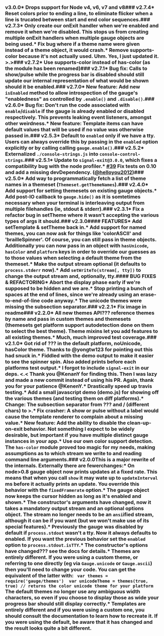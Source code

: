 ### v3.0.0* Drops support for Node v4, v6, v7 and v8### v2.7.4* Reset colors prior to ending a line, to eliminate flicker when a line  is trucated between start and end color sequences.### v2.7.3* Only create our onExit handler when we're enabled and remove it when we're  disabled.  This stops us from creating multiple onExit handlers when  multiple gauge objects are being used.* Fix bug where if a theme name were given instead of a theme object, it  would crash.* Remove supports-color because it's not actually used.  Uhm.  Yes, I just  updated it.  >.>### v2.7.2* Use supports-color instead of has-color (as the module has been renamed)### v2.7.1* Bug fix: Calls to show/pulse while the progress bar is disabled should still  update our internal representation of what would be shown should it be enabled.### v2.7.0* New feature: Add new `isEnabled` method to allow introspection of the gauge's  "enabledness" as controlled by `.enable()` and `.disable()`.### v2.6.0* Bug fix: Don't run the code associated with `enable`/`disable` if the gauge  is already enabled or disabled respectively.  This prevents leaking event  listeners, amongst other weirdness.* New feature: Template items can have default values that will be used if no  value was otherwise passed in.### v2.5.3* Default to `enabled` only if we have a tty.  Users can always override  this by passing in the `enabled` option explicitly or by calling calling  `gauge.enable()`.### v2.5.2* Externalized `./console-strings.js` into `console-control-strings`.### v2.5.1* Update to `signal-exit@3.0.0`, which fixes a compatibility bug with the  node profiler.* [#39](https://github.com/iarna/gauge/pull/39) Fix tests on 0.10 and add  a missing devDependency. ([@helloyou2012](https://github.com/helloyou2012))### v2.5.0* Add way to programmatically fetch a list of theme names in a themeset  (`Themeset.getThemeNames`).### v2.4.0* Add support for setting themesets on existing gauge objects.* Add post-IO callback to `gauge.hide()` as it is somtetimes necessary when  your terminal is interleaving output from multiple filehandles (ie, stdout  & stderr).### v2.3.1* Fix a refactor bug in setTheme where it wasn't accepting the various types  of args it should.### v2.3.0#### FEATURES* Add setTemplate & setTheme back in.* Add support for named themes, you can now ask for things like 'colorASCII'  and 'brailleSpinner'.  Of course, you can still pass in theme objects.  Additionally you can now pass in an object with `hasUnicode`, `hasColor` and  `platform` keys in order to override our guesses as to those values when  selecting a default theme from the themeset.* Make the output stream optional (it defaults to `process.stderr` now).* Add `setWriteTo(stream[, tty])` to change the output stream and,  optionally, tty.#### BUG FIXES & REFACTORING* Abort the display phase early if we're supposed to be hidden and we are.* Stop printing a bunch of spaces at the end of lines, since we're already  using an erase-to-end-of-line code anyway.* The unicode themes were missing the subsection separator.### v2.2.1* Fix image in readme### v2.2.0* All new themes API??? reference themes by name and pass in custom themes and  themesets (themesets get platform support autodetection done on them to  select the best theme).  Theme mixins let you add features to all existing  themes.* Much, much improved test coverage.### v2.1.0* Got rid of ??? in the default platform, noUnicode, hasColor theme.  Thanks  to @yongtw123 for pointing out this had snuck in.* Fiddled with the demo output to make it easier to see the spinner spin. Also  added prints before each platforms test output.* I forgot to include `signal-exit` in our deps.  <.< Thank you @KenanY for  finding this. Then I was lazy and made a new commit instead of using his  PR. Again, thank you for your patience @KenenY.* Drastically speed up travis testing.* Add a small javascript demo (demo.js) for showing off the various themes  (and testing them on diff platforms).* Change: The subsection separator from ??? and / (different chars) to >.* Fix crasher: A show or pulse without a label would cause the template renderer  to complain about a missing value.* New feature: Add the ability to disable the clean-up-on-exit behavior.  Not something I expect to be widely desirable, but important if you have  multiple distinct gauge instances in your app.* Use our own color support detection.  The `has-color` module proved too magic for my needs, making assumptions  as to which stream we write to and reading command line arguments.### v2.0.0This is a major rewrite of the internals.  Externally there are fewerchanges:* On node>0.8 gauge object now prints updates at a fixed rate.  This means  that when you call `show` it may wate up to `updateInterval` ms before it  actually prints an update.  You override this behavior with the  `fixedFramerate` option.* The gauge object now keeps the cursor hidden as long as it's enabled and  shown.* The constructor's arguments have changed, now it takes a mandatory output  stream and an optional options object.  The stream no longer needs to be  an `ansi`ified stream, although it can be if you want (but we won't make  use of its special features).* Previously the gauge was disabled by default if `process.stdout` wasn't a  tty.  Now it always defaults to enabled.  If you want the previous  behavior set the `enabled` option to `process.stdout.isTTY`.* The constructor's options have changed??? see the docs for details.* Themes are entirely different.  If you were using a custom theme, or  referring to one directly (eg via `Gauge.unicode` or `Gauge.ascii`) then  you'll need to change your code.  You can get the equivalent of the latter  with:  ```  var themes = require('gauge/themes')  var unicodeTheme = themes(true, true) // returns the color unicode theme for your platform  ```  The default themes no longer use any ambiguous width characters, so even  if you choose to display those as wide your progress bar should still  display correctly.* Templates are entirely different and if you were using a custom one, you  should consult the documentation to learn how to recreate it.  If you were  using the default, be aware that it has changed and the result looks quite  a bit different.